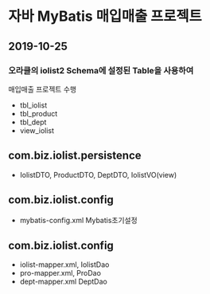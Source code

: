# 자바 MyBatis 매입매출 프로젝트

## 2019-10-25

### 오라클의 iolist2 Schema에 설정된 Table을 사용하여
매입매출 프로젝트 수행

* tbl_iolist 
* tbl_product 
* tbl_dept 
* view_iolist

## com.biz.iolist.persistence
* IolistDTO, ProductDTO, DeptDTO, IolistVO(view)

## com.biz.iolist.config
* mybatis-config.xml Mybatis초기설정

## com.biz.iolist.config
* iolist-mapper.xml, IolistDao
* pro-mapper.xml, ProDao
* dept-mapper.xml DeptDao


